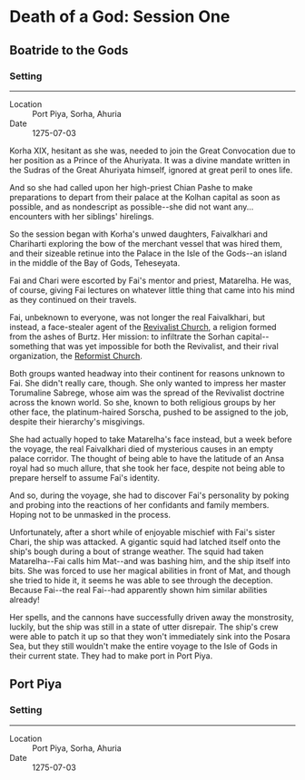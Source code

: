 # Death of a God: Session One

## Boatride to the Gods

<div class="event-infobar"'>
<h3>Setting</h3>
<hr>
<dl>
  <dt>Location</dt>
  <dd>Port Piya, Sorha, Ahuria</dd>
  <dt>Date</dt>
  <dd>1275-07-03</dd>
</dl>
</div>


Korha XIX, hesitant as she was, needed to join the Great Convocation due to her
position as a Prince of the Ahuriyata. It was a divine mandate written in the
Sudras of the Great Ahuriyata himself, ignored at great peril to ones life.

And so she had called upon her high-priest Chian Pashe to make preparations to
depart from their palace at the Kolhan capital as soon as possible, and as
nondescript as possible--she did not want any... encounters with her siblings'
hirelings.

So the session began with Korha's unwed daughters, Faivalkhari and Chariharti
exploring the bow of the merchant vessel that was hired them, and their sizeable
retinue into the Palace in the Isle of the Gods--an island in the middle of the
Bay of Gods, Teheseyata.

Fai and Chari were escorted by Fai's mentor and priest, Matarelha. He was, of
course, giving Fai lectures on whatever little thing that came into his mind as
they continued on their travels.

Fai, unbeknown to everyone, was not longer the real Faivalkhari, but instead, a
face-stealer agent of the [Revivalist
Church](/religions/revivalist-divine-masochist.md), a religion formed from the
ashes of Burtz. Her mission: to infiltrate the Sorhan capital--something that
was yet impossible for both the Revivalist, and their rival organization, the
[Reformist Church](/religions/reformed-divine-masochist.md).

Both groups wanted headway into their continent for reasons unknown to Fai. She
didn't really care, though. She only wanted to impress her master Torumaline
Sabrege, whose aim was the spread of the Revivalist doctrine across the known
world. So she, known to both religious groups by her other face, the
platinum-haired Sorscha, pushed to be assigned to the job, despite their
hierarchy's misgivings.

She had actually hoped to take Matarelha's face instead, but a week before the
voyage, the real Faivalkhari died of mysterious causes in an empty palace
corridor. The thought of being able to have the latitude of an Ansa royal had so
much allure, that she took her face, despite not being able to prepare herself
to assume Fai's identity.

And so, during the voyage, she had to discover Fai's personality by poking and
probing into the reactions of her confidants and family members. Hoping not to
be unmasked in the process.

Unfortunately, after a short while of enjoyable mischief with Fai's sister
Chari, the ship was attacked. A gigantic squid had latched itself onto the
ship's bough during a bout of strange weather. The squid had taken
Matarelha--Fai calls him Mat--and was bashing him, and the ship itself into
bits. She was forced to use her magical abilities in front of Mat, and though
she tried to hide it, it seems he was able to see through the deception. Because
Fai--the real Fai--had apparently shown him similar abilities already!

Her spells, and the cannons have successfully driven away the monstrosity,
luckily, but the ship was still in a state of utter disrepair. The ship's crew
were able to patch it up so that they won't immediately sink into the Posara
Sea, but they still wouldn't make the entire voyage to the Isle of Gods in their
current state. They had to make port in Port Piya. 


## Port Piya

<div class="event-infobar"'>
<h3>Setting</h3>
<hr>
<dl>
  <dt>Location</dt>
  <dd>Port Piya, Sorha, Ahuria</dd>
  <dt>Date</dt>
  <dd>1275-07-03</dd>
</dl>
</div>
